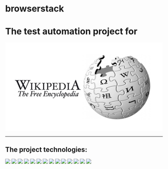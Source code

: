 # browserstack


# The test automation project for
<p align="center">
  <img src="images/logo/wikipedia.jpg">
</p>

___
## The project technologies:

![](images/Intelij_IDEA.png)
![](images/Java.png)
![](images/Gradle.png)
![](images/JUnit5.png)
![](images/Appium.png)
![](images/Selenide.png)
![](images/Selenoid.png)
![](images/Allure_Report.png)
![](images/allureTestOps.png)
![](images/Browserstack.png)
![](images/Github.png)
![](images/Jenkins.png)
![](images/Rest-Assured.png)
<img src="https://github.com/nightCoffe/browserstack/blob/main/images/androidstudio.png?raw=true" width="40">